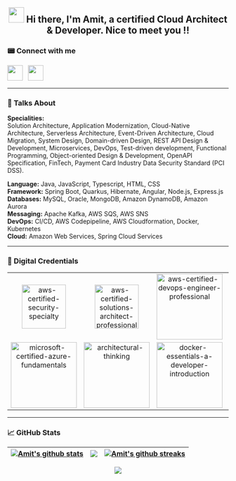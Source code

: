 <h2 align="center"><img src="https://media.giphy.com/media/hvRJCLFzcasrR4ia7z/giphy.gif" width="35px"> Hi there, I'm Amit, a certified Cloud Architect & Developer. Nice to meet you !!</h2>

<p>
  <h3> 📟 Connect with me</h3>
  <a href = "https://linkedin.com/in/amitkumar7566"><img src = "https://img.shields.io/badge/LinkedIn-0077B5?style=flat&logo=linkedin&logoColor=white" height = 35></a>&nbsp;&nbsp;
  <a href = "https://github.com/amitkumar7566"><img src = "https://img.shields.io/badge/GitHub-100000?style=flat&logo=github&logoColor=white" height = 35></a>
</p>

<hr>

### 💬 Talks About
**Specialities:**  
Solution Architecture, Application Modernization, Cloud-Native Architecture, Serverless Architecture, Event-Driven Architecture, Cloud Migration, System Design, Domain-driven Design, REST API Design & Development, Microservices, DevOps, Test-driven development, Functional Programming, Object-oriented Design & Development, OpenAPI Specification, FinTech, Payment Card Industry Data Security Standard (PCI DSS).

**Language:**   Java, JavaScript, Typescript, HTML, CSS  
**Framework:**   Spring Boot, Quarkus, Hibernate, Angular, Node.js, Express.js   
**Databases:**   MySQL, Oracle, MongoDB, Amazon DynamoDB, Amazon Aurora  
**Messaging:**   Apache Kafka, AWS SQS, AWS SNS  
**DevOps:**   CI/CD, AWS Codepipeline, AWS Cloudformation, Docker, Kubernetes  
**Cloud:**   Amazon Web Services, Spring Cloud Services  

<hr>

### 🪪 Digital Credentials
<table width="100%">
  <tr>
    <td align="center" width="16.66%">
      <a href="https://www.credly.com/badges/de66e82b-084e-436c-a485-e1bb52a0fa45/public_url">
        <img src="https://user-images.githubusercontent.com/54850956/222715050-cafaa0fd-5233-4c3e-ac4b-6e2ec8f3acf4.png" width="100" height="100" alt="aws-certified-security-specialty" />
      </a>
    </td>
    <td align="center" width="16.66%">
      <a href="https://www.credly.com/badges/1a553df4-2078-4aca-b6c3-6f3c64efb348/public_url">
        <img src="https://user-images.githubusercontent.com/54850956/196749273-d189e3b0-1aa5-42c7-88ec-c78aa002d35a.png" width="100" height="100" alt="aws-certified-solutions-architect-professional" />
      </a>
    </td>
    <td align="center" width="16.66%">
      <a href="https://www.credly.com/badges/bb29330f-fa9b-4e4a-9f25-c8dc1abe8156/public_url">
        <img src="https://user-images.githubusercontent.com/54850956/196749266-79f2dbf5-96c9-49de-8b0b-9a0bbd37ea3f.png" width="150" height="150" alt="aws-certified-devops-engineer-professional" />
      </a>
    </td>
    <td align="center" width="16.66%">
      <a href="https://www.credly.com/badges/b13074ab-029c-4bb2-bf24-dc0431a5dbb2/public_url">
        <img src="https://user-images.githubusercontent.com/54850956/196749269-5d04b84b-e92d-487b-b05f-d3a9c0ba04eb.png" width="150" height="150" alt="aws-certified-solutions-architect-associate" />
      </a>
    </td>
    <td align="center" width="16.66%">
      <a href="https://www.credly.com/badges/5ec2fd95-a3d9-4a35-b596-6422cb77e0fa/public_url">
        <img src="https://user-images.githubusercontent.com/54850956/196749265-cc15f200-d441-496e-bd1a-782236e07620.png" width="150" height="150" alt="aws-certified-developer-associate" />
      </a>
    </td>
    <td align="center" width="16.66%">
      <a href="https://www.credly.com/badges/2dd1176a-876b-43c0-a44b-ff5e796aac60/public_url">
        <img src="https://user-images.githubusercontent.com/54850956/196749257-c580043a-f781-412f-b7a8-60466d0b89b0.png" width="150" height="150" alt="aws-certified-cloud-practitioner" />
      </a>
    </td>
  </tr>
  <tr>
    <td align="center" width="16.66%">
      <a href="https://www.credly.com/badges/abeaa994-ead8-49ea-b407-8882e81ba1e8/public_url">
        <img src="https://user-images.githubusercontent.com/54850956/228799143-15836ad5-9a60-4997-aad9-3d3a57742ac7.png" width="150" height="150" alt="microsoft-certified-azure-fundamentals" />
      </a>
    </td>
    <td align="center" width="16.66%">
      <a href="https://www.credly.com/badges/ca01803f-93a1-44ff-a084-88eba13bcdc3/public_url">
        <img src="https://user-images.githubusercontent.com/54850956/196749339-8fa1e938-bed1-4c8b-993c-c9c84d285eea.png" width="150" height="150" alt="architectural-thinking" />
      </a>
    </td>
    <td align="center" width="16.66%">
      <a href="https://www.credly.com/badges/7d14d9e6-fc8e-4c8b-8fb2-844653e0f85c/public_url">
        <img src="https://user-images.githubusercontent.com/54850956/196749297-dcb21c79-47d6-46a1-97a4-c29acb5d0d3e.png" width="150" height="150" alt="docker-essentials-a-developer-introduction" />
      </a>
    </td>
    <td align="center" width="16.66%">
      <a href="https://www.credly.com/badges/55873525-0b5e-492a-a36f-02d9f6d3aa04/public_url">
        <img src="https://user-images.githubusercontent.com/54850956/196749291-264702e8-6f9f-47c5-92e6-d586655cf57f.png" width="150" height="150" alt="containers-kubernetes-essentials" />
      </a>
    </td>
    <td align="center" width="16.66%">
      <a href="https://www.credly.com/badges/be0d1385-e8f0-45a9-b2d9-7458881b6f0a/public_url">
        <img src="https://user-images.githubusercontent.com/54850956/196749322-0543fab8-9127-43fd-aa77-992d53035fe1.png" width="150" height="150" alt="ibm-ecosystem-cloud-native-developer" />
      </a>
    </td>
    <td align="center" width="16.66%">
      <a href="https://www.credly.com/badges/30749b22-153a-482c-a86f-c00f45e5d9bc/public_url">
        <img src="https://user-images.githubusercontent.com/54850956/196749334-f62e931e-fe70-4d6f-b5d2-08a579b138a4.png" width="150" height="150" alt="application-services-innovation-java-foundations" />
      </a>
    </td>
  </tr>
</table>

<hr>

### 📈 GitHub Stats
| <a href="https://github.com/amitkumar7566/github-readme-stats"><img align="center" src="https://github-readme-stats.vercel.app/api?username=amitkumar7566&show_icons=true&include_all_commits=true&theme=dark&hide_border=false" alt="Amit's github stats" /></a> | <a href="https://github.com/amitkumar7566/github-readme-stats"><img align="center" src="https://github-readme-stats.vercel.app/api/top-langs/?username=amitkumar7566&layout=compact&theme=dark&hide_border=false" /></a> | <a href="https://github.com/amitkumar7566/github-readme-stats"><img align="center" src="https://github-readme-streak-stats.herokuapp.com?user=amitkumar7566&theme=dark&hide_border=false" alt="Amit's github streaks" /></a> |
| ------------- | ------------- | ------------- |


<p align="center">
  <img src="https://capsule-render.vercel.app/api?type=waving&color=gradient&height=80&section=footer"/>
</p>
